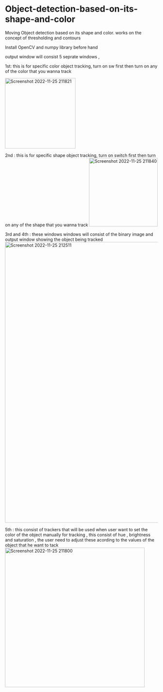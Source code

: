 # Object-detection-based-on-its-shape-and-color
Moving Object detection based on its shape and color. 
works on the concept of thresholding and contours 


Install OpenCV and numpy library before hand 

output window will consist 5 seprate windows , 

1st:
this is for specific color object tracking, turn on sw first then turn on any of the color that you wanna  track

<img width="232" alt="Screenshot 2022-11-25 211821" src="https://user-images.githubusercontent.com/87184409/204021658-6d0a05bd-b7fc-4265-be78-65c4863894e5.png">

2nd : 
this is for specific shape  object tracking, turn on switch  first then turn on any of the shape  that you wanna  track
<img width="226" alt="Screenshot 2022-11-25 211840" src="https://user-images.githubusercontent.com/87184409/204022241-078b216a-22f2-46bc-8628-f60a654bbb3e.png">

3rd and 4th :
these windows windows will consist of the binary image and output window showing the object being tracked 
<img width="925" alt="Screenshot 2022-11-25 212511" src="https://user-images.githubusercontent.com/87184409/204022447-f07c2ac3-4948-43dc-94d8-fe6c8490abe2.png">


5th :
this consist of trackers that will be used when user want to set the color of the object manually for tracking 
, this consist of hue , brightness and saturation , the user need to adjust these acording to the values of the object that he want to tack
<img width="460" alt="Screenshot 2022-11-25 211800" src="https://user-images.githubusercontent.com/87184409/204022745-029e4900-645f-4a96-9e69-04c74d970fd3.png">
